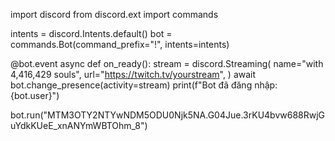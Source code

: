 import discord
from discord.ext import commands

intents = discord.Intents.default()
bot = commands.Bot(command_prefix="!", intents=intents)

@bot.event
async def on_ready():
    stream = discord.Streaming(
        name="with 4,416,429 souls",
        url="https://twitch.tv/yourstream",
    )
    await bot.change_presence(activity=stream)
    print(f"Bot đã đăng nhập: {bot.user}")

bot.run("MTM3OTY2NTYwNDM5ODU0Njk5NA.G04Jue.3rKU4bvw688RwjGuYdkKUeE_xnANYmWBTOhm_8")
